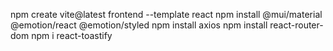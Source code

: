 npm create vite@latest frontend --template react
npm install @mui/material @emotion/react @emotion/styled
npm install axios
npm install react-router-dom
npm i react-toastify
